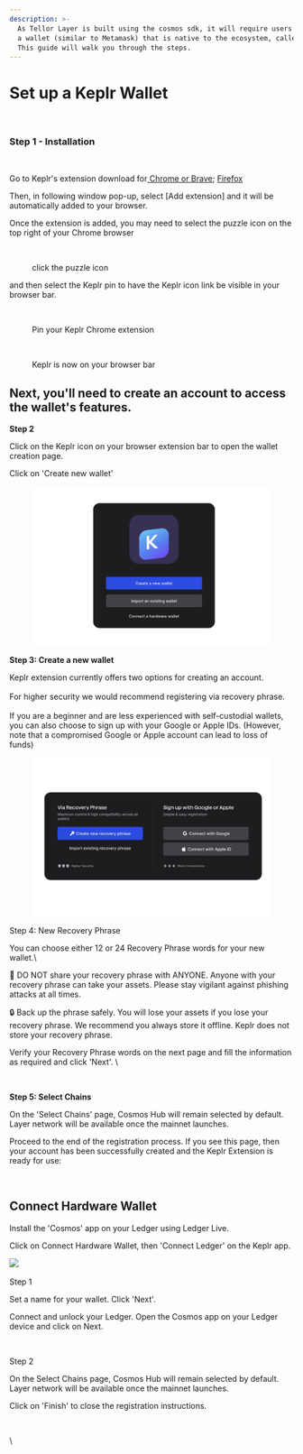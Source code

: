 ```yaml
---
description: >-
  As Tellor Layer is built using the cosmos sdk, it will require users to set up
  a wallet (similar to Metamask) that is native to the ecosystem, called Keplr.
  This guide will walk you through the steps.
---
```


# Set up a Keplr Wallet

<figure><img src="../.gitbook/assets/Screenshot 2024-07-17 at 8.37.17 AM.png" alt=""><figcaption></figcaption></figure>

### Step 1 - Installation

<figure><img src="../.gitbook/assets/Screenshot 2024-07-17 at 8.40.51 AM.png" alt=""><figcaption></figcaption></figure>

Go to Keplr's extension download for[ Chrome or Brave](https://chromewebstore.google.com/detail/keplr/dmkamcknogkgcdfhhbddcghachkejeap?hl=en); [Firefox](run-a-layer-node/)&#x20;

Then, in following window pop-up, select \[Add extension] and it will be automatically added to your  browser.

Once the extension is added, you may need to select the puzzle icon on the top right of your Chrome browser

<figure><img src="../.gitbook/assets/Screenshot 2024-07-17 at 8.50.09 AM.png" alt=""><figcaption><p>click the puzzle icon</p></figcaption></figure>

and then select the Keplr pin to have the Keplr icon link be visible in your browser bar.

<figure><img src="../.gitbook/assets/Screenshot 2024-07-17 at 8.48.17 AM.png" alt=""><figcaption><p>Pin your Keplr Chrome extension</p></figcaption></figure>

<figure><img src="../.gitbook/assets/Screenshot 2024-07-17 at 8.50.33 AM.png" alt=""><figcaption><p>Keplr is now on your browser bar</p></figcaption></figure>

## Next, you'll need to create an account to access the wallet's features.&#x20;

**Step 2**

Click on the Keplr icon on your browser extension bar to open the wallet creation page.

Click on 'Create new wallet'

<figure><img src="../.gitbook/assets/image.png" alt=""><figcaption></figcaption></figure>

**Step 3: Create a new wallet**

Keplr extension currently offers two options for creating an account.\
\
For higher security we would recommend registering via recovery phrase.\
\
If you are a beginner and are less experienced with self-custodial wallets, you can also choose to sign up with your Google or Apple IDs. (However, note that a compromised Google or Apple account can lead to loss of funds)

<figure><img src="../.gitbook/assets/image (1).png" alt=""><figcaption></figcaption></figure>

Step 4: New Recovery Phrase

You can choose either 12 or 24 Recovery Phrase words for your new wallet.\


🚫 DO NOT share your recovery phrase with ANYONE. Anyone with your recovery phrase can take your assets. Please stay vigilant against phishing attacks at all times.

🔒 Back up the phrase safely. You will lose your assets if you lose your recovery phrase. We recommend you always store it offline. Keplr does not store your recovery phrase.

Verify your Recovery Phrase words on the next page and fill the information as required and click 'Next'. \


<figure><img src="https://lh7-us.googleusercontent.com/docsz/AD_4nXd4-C-FOk0ry9Vyhc_GUjGVxsdl_WU1cpQ4vCtUoGCDhNexZm3_5DY2Y3uZfU1Dk5Bzk4nUyDThiGqksW4rD4NgIZbcoGrhSuO6jGyywoEUVdpVUzZ62qY6g9Rs0_fYUVyfn_vL5yVEyfkbYGKZ67BxROcL?key=eL3r3D68gqudTL9DuFfZpw" alt=""><figcaption></figcaption></figure>

**Step 5: Select Chains**

On the 'Select Chains' page, Cosmos Hub will remain selected by default. Layer network will be available once the mainnet launches.

Proceed to the end of the registration process.  If you see this page, then your account has been successfully created and the Keplr Extension is ready for use:

<figure><img src="https://lh7-us.googleusercontent.com/docsz/AD_4nXdutpH7GDl3jqMVkQVQ6dgp13DX4j3-ogT0uehsceNT9Lgc86lx13QaOd-tsXmCDGus8q7KocR4R8zwOWd8ELZyHvC1MSYU0tmHctF401W8oIX47AQGJxWN0Mw6S0uOuvsaA-HypWTsrkp5PXGi6AWPMgY?key=eL3r3D68gqudTL9DuFfZpw" alt=""><figcaption></figcaption></figure>

## **Connect Hardware Wallet**

Install the 'Cosmos' app on your Ledger using Ledger Live.

Click on Connect Hardware Wallet, then 'Connect Ledger' on the Keplr app.

![](https://lh7-us.googleusercontent.com/docsz/AD\_4nXeC5DcNe5tMoube8eHpApP\_rruvdYDJxlfLfVAENmTOzHkhhA9N2PWP00rousG9Zv23BAze7mqI857z4P44jc\_R1ecNHRWmnpRWo8RGwew5IGqGkV80Uh0wWAH9Z73annM\_fXVM0gHb7TFHU-Auqk7nlfAO?key=eL3r3D68gqudTL9DuFfZpw)

Step 1

Set a name for your wallet. Click 'Next'.

Connect and unlock your Ledger. Open the Cosmos app on your Ledger device and click on Next.

<figure><img src="https://lh7-us.googleusercontent.com/docsz/AD_4nXcpfp6G-wWHZG9o7liA6HzaMsoKzw-eQjiEZiwR3VpnmJcXDDoF_9SfuTuKpKzqJcewGTNdSi3hM9im_GdtfqrElKWa4i8HfHuYyl6dBNVHFAN0T7Ml4wJBSq1d_KwgAl4YGHSCfdsc7vDzLKVSehLG018p?key=eL3r3D68gqudTL9DuFfZpw" alt=""><figcaption></figcaption></figure>

Step 2

On the Select Chains page, Cosmos Hub will remain selected by default. Layer network will be available once the mainnet launches.

Click on 'Finish' to close the registration instructions.

<figure><img src="https://lh7-us.googleusercontent.com/docsz/AD_4nXeHGapjLIdjBZK8i7dvxQFBgYNwDqUpyA0hgPi-03kpQbBIPRExCLDLxZNHBdi4mq3FWF4OL13LNKrOozfHNNfdB8Esk61sGPqZVr8nSe1CVNhKFAkgZu-y1dOPAsaTnLoAL9AMDOTz-hxqCGv1lGZpb-w?key=eL3r3D68gqudTL9DuFfZpw" alt=""><figcaption></figcaption></figure>

\
